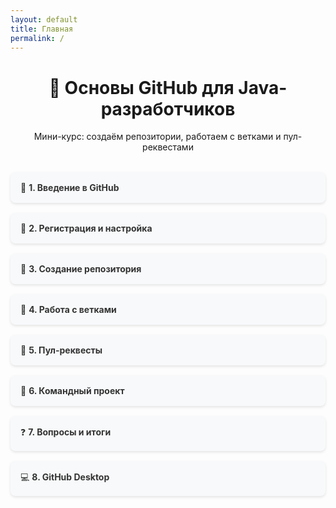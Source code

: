```yaml
---
layout: default
title: Главная
permalink: /
---
```


<div style="text-align:center; margin: 2rem 0;">
  <h1>🚀 Основы GitHub для Java-разработчиков</h1>
  <p>Мини-курс: создаём репозитории, работаем с ветками и пул-реквестами</p>
</div>

<ul style="list-style:none; padding:0; display:grid; grid-template-columns:repeat(auto-fit, minmax(250px, 1fr)); gap:1rem;">
  <li style="background:#f8f9fa; border-radius:8px; padding:1rem; box-shadow:0 2px 4px rgba(0,0,0,0.1);">
    <a href="lessons/01-intro/" style="text-decoration:none; color:#333;">
      📘 <strong>1. Введение в GitHub</strong>
    </a>
  </li>
  <li style="background:#f8f9fa; border-radius:8px; padding:1rem; box-shadow:0 2px 4px rgba(0,0,0,0.1);">
    <a href="lessons/02-signup/" style="text-decoration:none; color:#333;">
      📝 <strong>2. Регистрация и настройка</strong>
    </a>
  </li>
  <li style="background:#f8f9fa; border-radius:8px; padding:1rem; box-shadow:0 2px 4px rgba(0,0,0,0.1);">
    <a href="lessons/03-create-repo/" style="text-decoration:none; color:#333;">
      📂 <strong>3. Создание репозитория</strong>
    </a>
  </li>
  <li style="background:#f8f9fa; border-radius:8px; padding:1rem; box-shadow:0 2px 4px rgba(0,0,0,0.1);">
    <a href="lessons/04-branches/" style="text-decoration:none; color:#333;">
      🌿 <strong>4. Работа с ветками</strong>
    </a>
  </li>
  <li style="background:#f8f9fa; border-radius:8px; padding:1rem; box-shadow:0 2px 4px rgba(0,0,0,0.1);">
    <a href="lessons/05-pull-requests/" style="text-decoration:none; color:#333;">
      🔀 <strong>5. Пул-реквесты</strong>
    </a>
  </li>
  <li style="background:#f8f9fa; border-radius:8px; padding:1rem; box-shadow:0 2px 4px rgba(0,0,0,0.1);">
    <a href="lessons/06-team-project/" style="text-decoration:none; color:#333;">
      🤝 <strong>6. Командный проект</strong>
    </a>
  </li>
  <li style="background:#f8f9fa; border-radius:8px; padding:1rem; box-shadow:0 2px 4px rgba(0,0,0,0.1);">
    <a href="lessons/07-faq/" style="text-decoration:none; color:#333;">
      ❓ <strong>7. Вопросы и итоги</strong>
    </a>
  </li>
  <li style="background:#f8f9fa; border-radius:8px; padding:1rem; box-shadow:0 2px 4px rgba(0,0,0,0.1);">
    <a href="lessons/08-github-desktop/" style="text-decoration:none; color:#333;">
      💻 <strong>8. GitHub Desktop</strong>
    </a>
  </li>
</ul>

